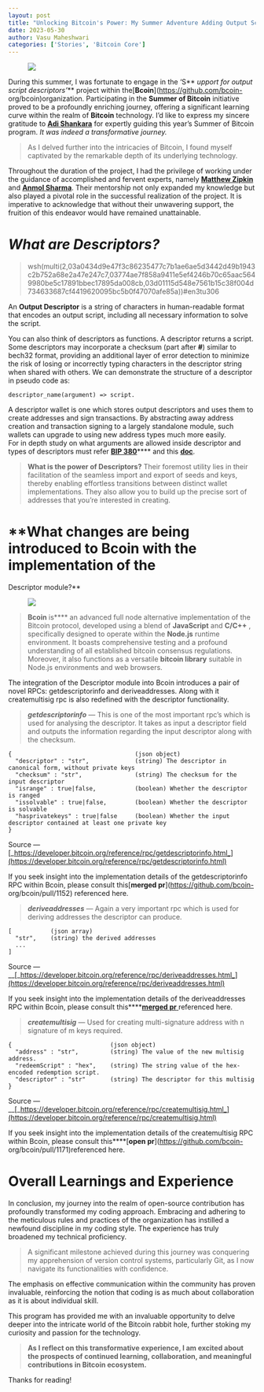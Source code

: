 ```yaml
---
layout: post
title: "Unlocking Bitcoin's Power: My Summer Adventure Adding Output Script Descriptors to Bcoin"
date: 2023-05-30
author: Vasu Maheshwari
categories: ['Stories', 'Bitcoin Core']
---
```



<figure>
<img src="https://miro.medium.com/v2/resize:fit:1400/format:webp/1*4Z79Ygu7GYOGL5MTXDMSjg.png"/>
</figure>

During this summer, I was fortunate to engage in the ‘S** _upport for output
script descriptors’_** project within the[**Bcoin**](https://github.com/bcoin-
org/bcoin)organization. Participating in the **Summer of Bitcoin** initiative
proved to be a profoundly enriching journey, offering a significant learning
curve within the realm of **Bitcoin** technology. I’d like to express my
sincere gratitude to [**Adi Shankara**](https://twitter.com/adi_shankara_) for
expertly guiding this year’s Summer of Bitcoin program. _It was indeed a
transformative journey._

> As I delved further into the intricacies of Bitcoin, I found myself
> captivated by the remarkable depth of its underlying technology.

Throughout the duration of the project, I had the privilege of working under
the guidance of accomplished and fervent experts, namely [**Matthew
Zipkin**](https://twitter.com/MatthewZipkin) and [**Anmol
Sharma**](https://twitter.com/theanmolsharma_). Their mentorship not only
expanded my knowledge but also played a pivotal role in the successful
realization of the project. It is imperative to acknowledge that without their
unwavering support, the fruition of this endeavor would have remained
unattainable.

# **_What are Descriptors?_**

>
> wsh(multi(2,03a0434d9e47f3c86235477c7b1ae6ae5d3442d49b1943c2b752a68e2a47e247c7,03774ae7f858a9411e5ef4246b70c65aac5649980be5c17891bbec17895da008cb,03d01115d548e7561b15c38f004d734633687cf4419620095bc5b0f47070afe85a))#en3tu306

An **Output Descriptor** is a string of characters in human-readable format
that encodes an output script, including all necessary information to solve
the script.

You can also think of descriptors as functions. A descriptor returns a script.
Some descriptors may incorporate a checksum (part after **#**) similar to
bech32 format, providing an additional layer of error detection to minimize
the risk of losing or incorrectly typing characters in the descriptor string
when shared with others. We can demonstrate the structure of a descriptor in
pseudo code as:

    
    
    descriptor_name(argument) => script.

A descriptor wallet is one which stores output descriptors and uses them to
create addresses and sign transactions. By abstracting away address creation
and transaction signing to a largely standalone module, such wallets can
upgrade to using new address types much more easily.  
For in depth study on what arguments are allowed inside descriptor and types
of descriptors must refer [**BIP
380**](https://github.com/bitcoin/bips/blob/master/bip-0380.mediawiki)**** and
this
[**doc**](https://github.com/bitcoin/bitcoin/blob/master/doc/descriptors.md).

> **What is the power of Descriptors?** Their foremost utility lies in their
> facilitation of the seamless import and export of seeds and keys, thereby
> enabling effortless transitions between distinct wallet implementations.
> They also allow you to build up the precise sort of addresses that you’re
> interested in creating.

# **What changes are being introduced to Bcoin with the implementation of the
Descriptor module?**

<figure>
<img src="https://miro.medium.com/v2/resize:fit:1400/format:webp/1*NJCBiAboUXdHFftnNg9yGw.png"/>
</figure>

> **Bcoin** is**** an advanced full node alternative implementation of the
> Bitcoin protocol, developed using a blend of **JavaScript** and **C/C++** ,
> specifically designed to operate within the **Node.js** runtime environment.
> It boasts comprehensive testing and a profound understanding of all
> established bitcoin consensus regulations. Moreover, it also functions as a
> versatile **bitcoin library** suitable in Node.js environments and web
> browsers.

The integration of the Descriptor module into Bcoin introduces a pair of novel
RPCs: getdescriptorinfo and deriveaddresses. Along with it createmultisig rpc
is also redefined with the descriptor functionality.

> **_getdescriptorinfo_** — This is one of the most important rpc’s which is
> used for analysing the descriptor. It takes as input a descriptor field and
> outputs the information regarding the input descriptor along with the
> checksum.
    
    
    {                                   (json object)  
      "descriptor" : "str",             (string) The descriptor in canonical form, without private keys  
      "checksum" : "str",               (string) The checksum for the input descriptor  
      "isrange" : true|false,           (boolean) Whether the descriptor is ranged  
      "issolvable" : true|false,        (boolean) Whether the descriptor is solvable  
      "hasprivatekeys" : true|false     (boolean) Whether the input descriptor contained at least one private key  
    }

Source —
[_https://developer.bitcoin.org/reference/rpc/getdescriptorinfo.html_](https://developer.bitcoin.org/reference/rpc/getdescriptorinfo.html)

If you seek insight into the implementation details of the getdescriptorinfo
RPC within Bcoin, please consult this[**merged pr**](https://github.com/bcoin-
org/bcoin/pull/1152) referenced here.

> **_deriveaddresses_** — Again a very important rpc which is used for
> deriving addresses the descriptor can produce.
    
    
    [           (json array)  
      "str",    (string) the derived addresses  
      ...  
    ]

Source —
__[_https://developer.bitcoin.org/reference/rpc/deriveaddresses.html_](https://developer.bitcoin.org/reference/rpc/deriveaddresses.html)

If you seek insight into the implementation details of the deriveaddresses RPC
within Bcoin, please consult this****[**merged pr**
](https://github.com/bcoin-org/bcoin/pull/1162)referenced here.

> **_createmultisig_** — Used for creating multi-signature address with n
> signature of m keys required.
    
    
    {                            (json object)  
      "address" : "str",         (string) The value of the new multisig address.  
      "redeemScript" : "hex",    (string) The string value of the hex-encoded redemption script.  
      "descriptor" : "str"       (string) The descriptor for this multisig  
    }

Source —
__[_https://developer.bitcoin.org/reference/rpc/createmultisig.html_](https://developer.bitcoin.org/reference/rpc/createmultisig.html)

If you seek insight into the implementation details of the createmultisig RPC
within Bcoin, please consult this****[**open pr**](https://github.com/bcoin-
org/bcoin/pull/1171)referenced here.

# Overall Learnings and Experience

In conclusion, my journey into the realm of open-source contribution has
profoundly transformed my coding approach. Embracing and adhering to the
meticulous rules and practices of the organization has instilled a newfound
discipline in my coding style. The experience has truly broadened my technical
proficiency.

> A significant milestone achieved during this journey was conquering my
> apprehension of version control systems, particularly Git, as I now navigate
> its functionalities with confidence.

The emphasis on effective communication within the community has proven
invaluable, reinforcing the notion that coding is as much about collaboration
as it is about individual skill.

This program has provided me with an invaluable opportunity to delve deeper
into the intricate world of the Bitcoin rabbit hole, further stoking my
curiosity and passion for the technology.

> **As I reflect on this transformative experience, I am excited about the
> prospects of continued learning, collaboration, and meaningful contributions
> in Bitcoin ecosystem.**

Thanks for reading!

